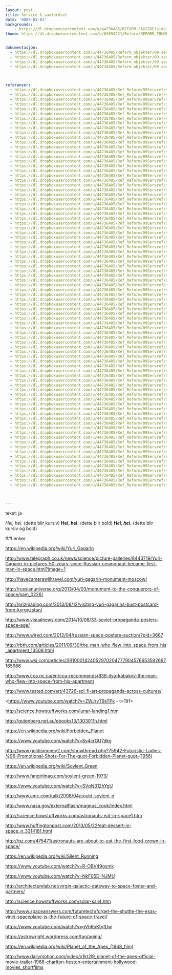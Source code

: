 ```yaml
---
layout: post
title: Service & samferdsel
date: '0009-01-01'
backgrounds:
    - https://dl.dropboxusercontent.com/u/44736485/REFORM_FAGSIDE(side2)/09.ServiceSamferdsel2m.jpg
thumb: https://dl.dropboxusercontent.com/u/65894221/Reform/REFORM_THUMBNAILS/09.ServiceSamferdsel.jpg


dokumentasjon:
  - https://dl.dropboxusercontent.com/u/44736485/Reform_objekter/09.serSam1.jpg
  - https://dl.dropboxusercontent.com/u/44736485/Reform_objekter/09.serSam2.jpg
  - https://dl.dropboxusercontent.com/u/44736485/Reform_objekter/09.serSam3.jpg
  - https://dl.dropboxusercontent.com/u/44736485/Reform_objekter/09.serSam4.jpg
  


referanser:
  - https://dl.dropboxusercontent.com/u/44736485/Ref_Reform/09Servref/servref01.jpg
  - https://dl.dropboxusercontent.com/u/44736485/Ref_Reform/09Servref/servref02.jpg
  - https://dl.dropboxusercontent.com/u/44736485/Ref_Reform/09Servref/servref03.jpg
  - https://dl.dropboxusercontent.com/u/44736485/Ref_Reform/09Servref/servref04.jpg
  - https://dl.dropboxusercontent.com/u/44736485/Ref_Reform/09Servref/servref05.jpg
  - https://dl.dropboxusercontent.com/u/44736485/Ref_Reform/09Servref/servref06.jpg
  - https://dl.dropboxusercontent.com/u/44736485/Ref_Reform/09Servref/servref07.jpg
  - https://dl.dropboxusercontent.com/u/44736485/Ref_Reform/09Servref/servref08.jpg
  - https://dl.dropboxusercontent.com/u/44736485/Ref_Reform/09Servref/servref09.jpg
  - https://dl.dropboxusercontent.com/u/44736485/Ref_Reform/09Servref/servref10.jpg
  - https://dl.dropboxusercontent.com/u/44736485/Ref_Reform/09Servref/servref11.jpg
  - https://dl.dropboxusercontent.com/u/44736485/Ref_Reform/09Servref/servref12.jpg
  - https://dl.dropboxusercontent.com/u/44736485/Ref_Reform/09Servref/servref13.jpg
  - https://dl.dropboxusercontent.com/u/44736485/Ref_Reform/09Servref/servref14.jpg
  - https://dl.dropboxusercontent.com/u/44736485/Ref_Reform/09Servref/servref14b.jpg
  - https://dl.dropboxusercontent.com/u/44736485/Ref_Reform/09Servref/servref14c.jpg
  - https://dl.dropboxusercontent.com/u/44736485/Ref_Reform/09Servref/servref15.jpg
  - https://dl.dropboxusercontent.com/u/44736485/Ref_Reform/09Servref/servref16.jpg
  - https://dl.dropboxusercontent.com/u/44736485/Ref_Reform/09Servref/servref17.jpg
  - https://dl.dropboxusercontent.com/u/44736485/Ref_Reform/09Servref/servref18.jpg
  - https://dl.dropboxusercontent.com/u/44736485/Ref_Reform/09Servref/servref18b.jpg
  - https://dl.dropboxusercontent.com/u/44736485/Ref_Reform/09Servref/servref18c.jpg
  - https://dl.dropboxusercontent.com/u/44736485/Ref_Reform/09Servref/servref19.jpg
  - https://dl.dropboxusercontent.com/u/44736485/Ref_Reform/09Servref/servref20.jpg
  - https://dl.dropboxusercontent.com/u/44736485/Ref_Reform/09Servref/servref21.jpg
  - https://dl.dropboxusercontent.com/u/44736485/Ref_Reform/09Servref/servref21b.jpg
  - https://dl.dropboxusercontent.com/u/44736485/Ref_Reform/09Servref/servref22.jpg
  - https://dl.dropboxusercontent.com/u/44736485/Ref_Reform/09Servref/servref23.jpg
  - https://dl.dropboxusercontent.com/u/44736485/Ref_Reform/09Servref/servref24.jpg
  - https://dl.dropboxusercontent.com/u/44736485/Ref_Reform/09Servref/servref25.jpg
  - https://dl.dropboxusercontent.com/u/44736485/Ref_Reform/09Servref/servref26.jpg
  - https://dl.dropboxusercontent.com/u/44736485/Ref_Reform/09Servref/servref26b.jpg
  - https://dl.dropboxusercontent.com/u/44736485/Ref_Reform/09Servref/servref27.jpg
  - https://dl.dropboxusercontent.com/u/44736485/Ref_Reform/09Servref/servref28.jpg
  - https://dl.dropboxusercontent.com/u/44736485/Ref_Reform/09Servref/servref29.jpg
  - https://dl.dropboxusercontent.com/u/44736485/Ref_Reform/09Servref/servref30.jpg
  - https://dl.dropboxusercontent.com/u/44736485/Ref_Reform/09Servref/servref31.jpg
  - https://dl.dropboxusercontent.com/u/44736485/Ref_Reform/09Servref/servref32.jpg
  - https://dl.dropboxusercontent.com/u/44736485/Ref_Reform/09Servref/servref33.jpg
  - https://dl.dropboxusercontent.com/u/44736485/Ref_Reform/09Servref/servref34.jpg
  - https://dl.dropboxusercontent.com/u/44736485/Ref_Reform/09Servref/servref35.jpg
  - https://dl.dropboxusercontent.com/u/44736485/Ref_Reform/09Servref/servref35b.jpg
  - https://dl.dropboxusercontent.com/u/44736485/Ref_Reform/09Servref/servref35c.jpg
  - https://dl.dropboxusercontent.com/u/44736485/Ref_Reform/09Servref/servref36.jpg
  - https://dl.dropboxusercontent.com/u/44736485/Ref_Reform/09Servref/servref37.jpg
  - https://dl.dropboxusercontent.com/u/44736485/Ref_Reform/09Servref/servref38.jpg
  - https://dl.dropboxusercontent.com/u/44736485/Ref_Reform/09Servref/servref39.jpg
  - https://dl.dropboxusercontent.com/u/44736485/Ref_Reform/09Servref/servref40.jpg
  - https://dl.dropboxusercontent.com/u/44736485/Ref_Reform/09Servref/servref41.jpg
  - https://dl.dropboxusercontent.com/u/44736485/Ref_Reform/09Servref/servref42.jpg
  - https://dl.dropboxusercontent.com/u/44736485/Ref_Reform/09Servref/servref43.jpg
  - https://dl.dropboxusercontent.com/u/44736485/Ref_Reform/09Servref/servref44.jpg
  - https://dl.dropboxusercontent.com/u/44736485/Ref_Reform/09Servref/servref45.jpg
  - https://dl.dropboxusercontent.com/u/44736485/Ref_Reform/09Servref/servref46.jpg
  - https://dl.dropboxusercontent.com/u/44736485/Ref_Reform/09Servref/servref47.jpg
  - https://dl.dropboxusercontent.com/u/44736485/Ref_Reform/09Servref/servref48.jpg
  - https://dl.dropboxusercontent.com/u/44736485/Ref_Reform/09Servref/servref48b.jpg
  - https://dl.dropboxusercontent.com/u/44736485/Ref_Reform/09Servref/servref49.jpg
  - https://dl.dropboxusercontent.com/u/44736485/Ref_Reform/09Servref/servref50.jpg
  - https://dl.dropboxusercontent.com/u/44736485/Ref_Reform/09Servref/servref51.jpg
  - https://dl.dropboxusercontent.com/u/44736485/Ref_Reform/09Servref/servref52.jpg
  - https://dl.dropboxusercontent.com/u/44736485/Ref_Reform/09Servref/servref53.jpg
  - https://dl.dropboxusercontent.com/u/44736485/Ref_Reform/09Servref/servref54.jpg
  - https://dl.dropboxusercontent.com/u/44736485/Ref_Reform/09Servref/servref55.jpg
  - https://dl.dropboxusercontent.com/u/44736485/Ref_Reform/09Servref/servref56.jpg
  - https://dl.dropboxusercontent.com/u/44736485/Ref_Reform/09Servref/servref57.jpg
  - https://dl.dropboxusercontent.com/u/44736485/Ref_Reform/09Servref/servref58.jpg
  - https://dl.dropboxusercontent.com/u/44736485/Ref_Reform/09Servref/servref59.jpg
  - https://dl.dropboxusercontent.com/u/44736485/Ref_Reform/09Servref/servref60.jpg
  - https://dl.dropboxusercontent.com/u/44736485/Ref_Reform/09Servref/servref61.jpg
  - https://dl.dropboxusercontent.com/u/44736485/Ref_Reform/09Servref/servref62.jpg
  - https://dl.dropboxusercontent.com/u/44736485/Ref_Reform/09Servref/servref63.jpg
  - https://dl.dropboxusercontent.com/u/44736485/Ref_Reform/09Servref/servref64.jpg
  - https://dl.dropboxusercontent.com/u/44736485/Ref_Reform/09Servref/servref65.jpg
  - https://dl.dropboxusercontent.com/u/44736485/Ref_Reform/09Servref/servref66.jpg
  - https://dl.dropboxusercontent.com/u/44736485/Ref_Reform/09Servref/servref67.jpg
  - https://dl.dropboxusercontent.com/u/44736485/Ref_Reform/09Servref/servref68.jpg
  - https://dl.dropboxusercontent.com/u/44736485/Ref_Reform/09Servref/servref69.jpg
  - https://dl.dropboxusercontent.com/u/44736485/Ref_Reform/09Servref/servref70.jpg
  - https://dl.dropboxusercontent.com/u/44736485/Ref_Reform/09Servref/servref71.jpg
  - https://dl.dropboxusercontent.com/u/44736485/Ref_Reform/09Servref/servref72.jpg
  - https://dl.dropboxusercontent.com/u/44736485/Ref_Reform/09Servref/servref73.jpg
  - https://dl.dropboxusercontent.com/u/44736485/Ref_Reform/09Servref/servref74.jpg
  - https://dl.dropboxusercontent.com/u/44736485/Ref_Reform/09Servref/servref75.jpg



---
```

tekst: ja

*Hei, hei.* (dette blir kursiv)
**Hei, hei.** (dette blir bold)
***Hei, hei.*** (dette blir kursiv og bold)

##Lenker

<https://en.wikipedia.org/wiki/Yuri_Gagarin>

<http://www.telegraph.co.uk/news/science/picture-galleries/8443719/Yuri-Gagarin-in-pictures-50-years-since-Russian-cosmonaut-became-first-man-in-space.html?image=1>

<http://havecamerawilltravel.com/yuri-gagarin-monument-moscow/>

<http://russianuniverse.org/2013/04/03/monument-to-the-conquerors-of-space/sam_0226/>

<http://prizmablog.com/2013/08/12/visiting-yuri-gagarins-bust-postcard-from-kyrgyzstan/>

<http://www.visualnews.com/2014/10/06/33-soviet-propaganda-posters-space-age/>

<http://www.wired.com/2012/04/russian-space-posters-auction/?pid=3667>

<http://rbth.com/articles/2011/09/30/the_man_who_flew_into_space_from_his_apartment_13509.html>

<http://www.wsj.com/articles/SB10001424052970204777904576653592697165986>

<http://www.cca.qc.ca/en/cca-recommends/838-ilya-kabakov-the-man-who-flew-into-space-from-his-apartment>

<http://www.tested.com/art/43726-sci_fi-art-propaganda-across-cultures/>

<https://www.youtube.com/watch?v=ZWJrvT9sTPk - t=191>

<http://science.howstuffworks.com/lunar-landing1.htm>

<http://gutenberg.net.au/ebooks13/1303011h.html>

<https://en.wikipedia.org/wiki/Forbidden_Planet>

<https://www.youtube.com/watch?v=8y4crGU7dkg>

<http://www.goldismoney2.com/showthread.php?75942-Futuristic-Ladies-%96-Promotional-Shots-For-The-quot-Forbidden-Planet-quot-(1956)>

<https://en.wikipedia.org/wiki/Soylent_Green>

<http://www.fangirlmag.com/soylent-green-1973/>

<https://www.youtube.com/watch?v=SVpN312hYgU>

<http://www.amc.com/talk/2008/04/could-soylent-g>

<http://www.nasa.gov/externalflash/magnus_cook/index.html>

<http://science.howstuffworks.com/astronauts-eat-in-space1.htm>

<http://www.huffingtonpost.com/2013/05/22/eat-dessert-in-space_n_3314181.html>

<http://qz.com/475471/astronauts-are-about-to-eat-the-first-food-grown-in-space/>

<https://en.wikipedia.org/wiki/Silent_Running>

<https://www.youtube.com/watch?v=R-OBV49gvmk>

<https://www.youtube.com/watch?v=NkF05D-NJMU>

<http://architecturelab.net/virgin-galactic-gateway-to-space-foster-and-partners/>

<http://science.howstuffworks.com/solar-sail4.htm>

<http://www.spaceanswers.com/futuretech/forget-the-shuttle-the-esas-vinci-spaceplane-is-the-future-of-space-travel/>

<https://www.youtube.com/watch?v=gVhRoKtyfDw>

<https://astrowright.wordpress.com/tag/aging/>

<https://en.wikipedia.org/wiki/Planet_of_the_Apes_(1968_film)>

<http://www.dailymotion.com/video/x1kt2l9_planet-of-the-apes-official-movie-trailer-1968-charlton-heston-entertainment-hollywood-movies_shortfilms>
